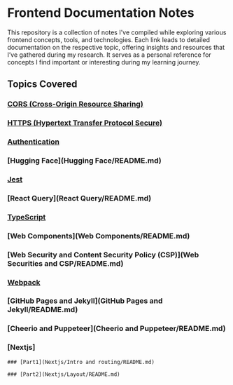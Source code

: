# Frontend Documentation Notes

This repository is a collection of notes I've compiled while exploring various frontend concepts, tools, and technologies. Each link leads to detailed documentation on the respective topic, offering insights and resources that I’ve gathered during my research. It serves as a personal reference for concepts I find important or interesting during my learning journey.

## Topics Covered

### [CORS (Cross-Origin Resource Sharing)](CORS/README.md)

<!-- Learn about handling cross-origin requests and resolving issues related to CORS policies. -->

### [HTTPS (Hypertext Transfer Protocol Secure)](HTTPS/README.md)

<!-- Understand the importance of HTTPS in securing web communication and best practices for implementation. -->

### [Authentication](Authentication/README.md)

<!-- Explore various authentication mechanisms and how they secure web applications. -->

### [Hugging Face](Hugging Face/README.md)

<!-- Dive into the world of Hugging Face, an advanced AI platform for natural language processing. -->

### [Jest](Jest/README.md)

<!-- Discover how to write tests for your frontend applications using the powerful JavaScript testing framework, Jest. -->

### [React Query](React Query/README.md)

<!-- Learn how React Query simplifies data fetching, caching, and synchronization in React apps. -->

### [TypeScript](Typescript/README.md)

<!-- Enhance your JavaScript code with TypeScript’s static typing for better reliability and scalability. -->

### [Web Components](Web Components/README.md)

<!-- A guide to building reusable and encapsulated components using Web Components. -->

### [Web Security and Content Security Policy (CSP)](Web Securities and CSP/README.md)

<!-- Understand the critical aspects of web security and how CSP can help mitigate attacks. -->

### [Webpack](Webpack/README.md)

<!-- Master the process of bundling and optimizing your assets with Webpack, a powerful module bundler. -->

### [GitHub Pages and Jekyll](GitHub Pages and Jekyll/README.md)

<!-- A comprehensive guide to setting up and deploying static websites using GitHub Pages and Jekyll. -->

### [Cheerio and Puppeteer](Cheerio and Puppeteer/README.md)

### [Nextjs]

    ### [Part1](Nextjs/Intro and routing/README.md)

    ### [Part2](Nextjs/Layout/README.md)

<!-- Comprehensive Guide to Cheerio and Puppeteer -->
